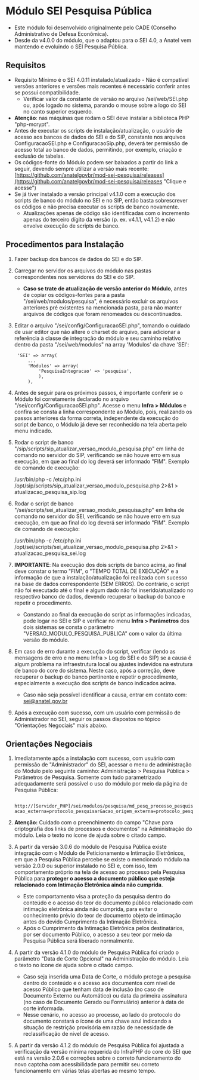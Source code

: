 # Módulo SEI Pesquisa Pública
- Este módulo foi desenvolvido originalmente pelo CADE (Conselho Administrativo de Defesa Econômica).
- Desde da v4.0.0 do módulo, que o adaptou para o SEI 4.0, a Anatel vem mantendo e evoluindo o SEI Pesquisa Pública.

## Requisitos
- Requisito Mínimo é o SEI 4.0.11 instalado/atualizado - Não é compatível versões anteriores e versões mais recentes é necessário conferir antes se possui compatibilidade.
	- Verificar valor da constante de versão no arquivo /sei/web/SEI.php ou, após logado no sistema, parando o mouse sobre a logo do SEI no canto superior esquerdo.
- **Atenção**: nas máquinas que rodam o SEI deve instalar a biblioteca PHP "php-mcrypt".
- Antes de executar os scripts de instalação/atualização, o usuário de acesso aos bancos de dados do SEI e do SIP, constante nos arquivos ConfiguracaoSEI.php e ConfiguracaoSip.php, deverá ter permissão de acesso total ao banco de dados, permitindo, por exemplo, criação e exclusão de tabelas.
- Os códigos-fonte do Módulo podem ser baixados a partir do link a seguir, devendo sempre utilizar a versão mais recente: [https://github.com/anatelgovbr/mod-sei-pesquisa/releases](https://github.com/anatelgovbr/mod-sei-pesquisa/releases "Clique e acesse")
- Se já tiver instalado a versão principal v4.1.0 com a execução dos scripts de banco do módulo no SEI e no SIP, então basta sobrescrever os códigos e não precisa executar os scripts de banco novamente.
	- Atualizações apenas de código são identificadas com o incremento apenas do terceiro dígito da versão (p. ex. v4.1.1, v4.1.2) e não envolve execução de scripts de banco.

## Procedimentos para Instalação
1. Fazer backup dos bancos de dados do SEI e do SIP.
2. Carregar no servidor os arquivos do módulo nas pastas correspondentes nos servidores do SEI e do SIP.
	- **Caso se trate de atualização de versão anterior do Módulo**, antes de copiar os códigos-fontes para a pasta "/sei/web/modulos/pesquisa", é necessário excluir os arquivos anteriores pré existentes na mencionada pasta, para não manter arquivos de códigos que foram renomeados ou descontinuados.
3. Editar o arquivo "/sei/config/ConfiguracaoSEI.php", tomando o cuidado de usar editor que não altere o charset do arquivo, para adicionar a referência à classe de integração do módulo e seu caminho relativo dentro da pasta "/sei/web/modulos" na array 'Modulos' da chave 'SEI':

		'SEI' => array(
			...
			'Modulos' => array(
				'PesquisaIntegracao' => 'pesquisa',
				),
			),

4. Antes de seguir para os próximos passos, é importante conferir se o Módulo foi corretamente declarado no arquivo "/sei/config/ConfiguracaoSEI.php". Acesse o menu **Infra > Módulos** e confira se consta a linha correspondente ao Módulo, pois, realizando os passos anteriores da forma correta, independente da execução do script de banco, o Módulo já deve ser reconhecido na tela aberta pelo menu indicado.
5. Rodar o script de banco "/sip/scripts/sip_atualizar_versao_modulo_pesquisa.php" em linha de comando no servidor do SIP, verificando se não houve erro em sua execução, em que ao final do log deverá ser informado "FIM". Exemplo de comando de execução:

   	/usr/bin/php -c /etc/php.ini /opt/sip/scripts/sip_atualizar_versao_modulo_pesquisa.php 2>&1 > atualizacao_pesquisa_sip.log

6. Rodar o script de banco "/sei/scripts/sei_atualizar_versao_modulo_pesquisa.php" em linha de comando no servidor do SEI, verificando se não houve erro em sua execução, em que ao final do log deverá ser informado "FIM". Exemplo de comando de execução:

   	/usr/bin/php -c /etc/php.ini /opt/sei/scripts/sei_atualizar_versao_modulo_pesquisa.php 2>&1 > atualizacao_pesquisa_sei.log

7. **IMPORTANTE**: Na execução dos dois scripts de banco acima, ao final deve constar o termo "FIM", o "TEMPO TOTAL DE EXECUÇÃO" e a informação de que a instalação/atualização foi realizada com sucesso na base de dados correspondente (SEM ERROS). Do contrário, o script não foi executado até o final e algum dado não foi inserido/atualizado no respectivo banco de dados, devendo recuperar o backup do banco e repetir o procedimento.
	- Constando ao final da execução do script as informações indicadas, pode logar no SEI e SIP e verificar no menu **Infra > Parâmetros** dos dois sistemas se consta o parâmetro "VERSAO_MODULO_PESQUISA_PUBLICA" com o valor da última versão do módulo.
8. Em caso de erro durante a execução do script, verificar (lendo as mensagens de erro e no menu Infra > Log do SEI e do SIP) se a causa é algum problema na infraestrutura local ou ajustes indevidos na estrutura de banco do core do sistema. Neste caso, após a correção, deve recuperar o backup do banco pertinente e repetir o procedimento, especialmente a execução dos scripts de banco indicados acima.
	- Caso não seja possível identificar a causa, entrar em contato com: <a href="mailto:sei@anatel.gov.br">sei@anatel.gov.br</a>
9. Após a execução com sucesso, com um usuário com permissão de Administrador no SEI, seguir os passos dispostos no tópico "Orientações Negociais" mais abaixo.

## Orientações Negociais
1. Imediatamente após a instalação com sucesso, com usuário com permissão de "Administrador" do SEI, acessar o menu de administração do Módulo pelo seguinte caminho: Administração > Pesquisa Pública > Parâmetros de Pesquisa. Somente com tudo parametrizado adequadamente será possível o uso do módulo por meio da página de Pesquisa Pública:

		http://[Servidor_PHP]/sei/modulos/pesquisa/md_pesq_processo_pesquisar.php?acao_externa=protocolo_pesquisar&acao_origem_externa=protocolo_pesquisar&id_orgao_acesso_externo=0

2. **Atenção:** Cuidado com o preenchimento do campo "Chave para criptografia dos links de processos e documentos" na Administração do módulo. Leia o texto no ícone de ajuda sobre o citado campo.
3. A partir da versão 3.0.6 do módulo de Pesquisa Pública existe integração com o Módulo de Peticionamento e Intimação Eletrônicos, em que a Pesquisa Pública percebe se existe o mencionado módulo na versão 2.0.0 ou superior instalado no SEI e, com isso, tem comportamento próprio na tela de acesso ao processo pela Pesquisa Pública para **proteger o acesso a documento público que esteja relacionado com Intimação Eletrônica ainda não cumprida**.
	- Este comportamento visa a proteção da pesquisa dentro do conteúdo e o acesso do teor do documento público relacionado com intimação eletrônica ainda não cumprida, para evitar o conhecimento prévio do teor de documento objeto de intimação antes do devido Cumprimento da Intimação Eletrônica.
	- Após o Cumprimento da Intimação Eletrônica pelos destinatários, por ser documento Público, o acesso a seu teor por meio da Pesquisa Pública será liberado normalmente.
4. A partir da versão 4.1.0 do módulo de Pesquisa Pública foi criado o parâmetro "Data de Corte Opcional" na Administração do módulo. Leia o texto no ícone de ajuda sobre o citado campo.
	- Caso seja inserida uma Data de Corte, o módulo protege a pesquisa dentro do conteúdo e o acesso aos documentos com nível de acesso Público que tenham data de inclusão (no caso de Documento Externo ou Automático) ou data da primeira assinatura (no caso de Documento Gerado ou Formulário) anterior à data de corte informada.
	- Nesse cenário, no acesso ao processo, ao lado do protocolo do documento constará o ícone de uma chave azul indicando a situação de restrição provisória em razão de necessidade de reclassificação de nível de acesso.
5. A partir da versão 4.1.2 do módulo de Pesquisa Pública foi ajustada a verificação da versão mínima requerida do InfraPHP do core do SEI que está na versão 2.0.6 e correções sobre o correto funcionamento do novo captcha com acessibilidade para permitir seu correto funcionamento em várias telas abertas ao mesmo tempo.